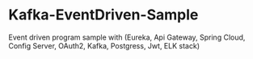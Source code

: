 # Kafka-EventDriven-Sample
Event driven program sample with (Eureka, Api Gateway, Spring Cloud, Config Server, OAuth2, Kafka, Postgress, Jwt, ELK stack)
